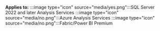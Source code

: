 **Applies to:** :::image type="icon" source="media/yes.png":::SQL Server 2022 and later Analysis Services :::image type="icon" source="media/no.png":::Azure Analysis Services :::image type="icon" source="media/no.png":::Fabric/Power BI Premium
